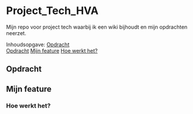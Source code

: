 # Project_Tech_HVA
Mijn repo voor project tech waarbij ik een wiki bijhoudt en mijn opdrachten neerzet.

Inhoudsopgave:
[Opdracht](##-Opdracht)<br />
[Opdracht](##-Opdracht)
[Mijn feature](##-Mijn-feature)
  [Hoe werkt het?](##-Hoe-werkt-het?)
## Opdracht
## Mijn feature
  ### Hoe werkt het?
